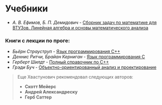 # Учебники
- _А. В. Ефимов, Б. П. Демидович_ - [Сборник задач по математике для ВТУЗов. Линейная алгебра и основы математического анализа](https://github.com/hhhannahmmmontana/IS08y27/blob/main/studentbooks/Efimov_P1_1986_464.pdf)
### Книги с лекции по проге:
- _Бьёрн Страуструп_ - [Язык программирования C++](https://github.com/hhhannahmmmontana/IS08y27/blob/main/studentbooks/Straustrup-Yazyk_programmirovaniya_c.pdf)
- _Деннис Ритчи, Брайан Керниган_ - [Язык программирования C](https://github.com/hhhannahmmmontana/IS08y27/blob/main/studentbooks/Brian_Kernighan_Dennis_Ritchie-The_C_Programming_Language-RU.pdf)
- _Герберт Шилдт_ - [Полный справочник по C++](https://github.com/hhhannahmmmontana/IS08y27/blob/main/studentbooks/polnyj_spravochnik_po_c-gerbert_shildt-2006.pdf)
- _Грэди Буч_ - [Объектно-ориентированный анализ и проектирование](https://github.com/hhhannahmmmontana/IS08y27/blob/main/studentbooks/%5BGradi_Buch%5D_Obektno-orientirovannuei_analiz_i_pro(BookSee.org).pdf)

> Еще Хвастунович рекомендовал следующих авторов:
> * **Скотт Мейерс**<br>
> * **Андрей Александреску**<br>
> * **Герб Саттер**
